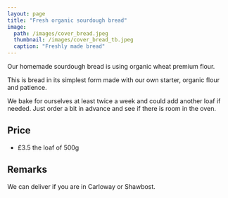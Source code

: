 ```yaml
---
layout: page
title: "Fresh organic sourdough bread"
image:
  path: /images/cover_bread.jpeg
  thumbnail: /images/cover_bread_tb.jpeg
  caption: "Freshly made bread"
---
```

Our homemade sourdough bread is using organic wheat premium flour.

This is bread in its simplest form made with our own starter, organic flour and patience.

We bake for ourselves at least twice a week and could add another loaf if needed. Just order a bit in advance and see if there is room in the oven.

## Price

* £3.5 the loaf of 500g

## Remarks
We can deliver if you are in Carloway or Shawbost.
